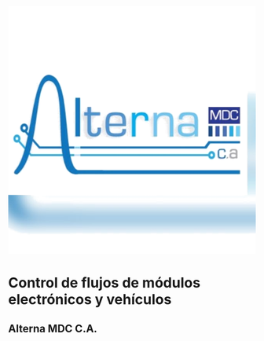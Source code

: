 ![](stuff/misc/alterna-mdc-logo.png)

# Control de flujos de módulos electrónicos y vehículos

## Alterna MDC C.A.
